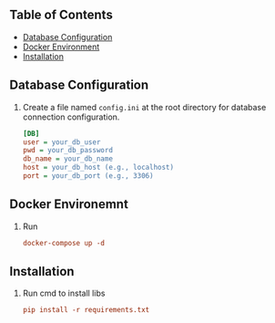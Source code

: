 

## Table of Contents

- [Database Configuration](#database-configuration)
- [Docker Environment](#docker-environment)
- [Installation](#installation)


## Database Configuration

1. Create a file named `config.ini` at the root directory for database connection configuration.

   ```ini
   [DB]
   user = your_db_user
   pwd = your_db_password
   db_name = your_db_name
   host = your_db_host (e.g., localhost)
   port = your_db_port (e.g., 3306)


## Docker Environemnt
1. Run
   ```ini
   docker-compose up -d

## Installation
1. Run cmd to install libs
   ```ini
   pip install -r requirements.txt

